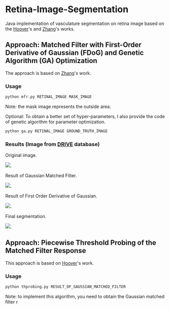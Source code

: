 # Retina-Image-Segmentation

Java implementation of vasculature segmentation on retina image based on the [Hoover](http://www.uhu.es/retinopathy/General/000301IEEETransMedImag.pdf)'s and [Zhang](http://azadproject.ir/wp-content/uploads/2014/12/2009-Retinal-Vessel-Extraction-by-Matched-Filter-with-First-Order-Derivative-of-Gaussian.pdf)'s works.

## Approach: Matched Filter with First-Order Derivative of Gaussian (FDoG) and Genetic Algorithm (GA) Optimization
The approach is based on [Zhang](http://azadproject.ir/wp-content/uploads/2014/12/2009-Retinal-Vessel-Extraction-by-Matched-Filter-with-First-Order-Derivative-of-Gaussian.pdf)'s work.

### Usage
```Python
python mfr.py RETINAL_IMAGE MASK_IMAGE
```
Note: the mask image represents the outside area. 

Optional: To obtain a better set of hyper-parameters, I also provide the code of genetic algorithm for parameter optimization. 
```Python
python ga.py RETINAL_IMAGE GROUND_TRUTH_IMAGE
```

### Results (Image from [DRIVE](https://www.isi.uu.nl/Research/Databases/DRIVE/) database)
Original image.  

![ ](images/21_training.png). 

Result of Gaussian Matched Filter. 

![ ](images/DOG_21_training.png). 

Result of First Order Derivative of Gaussian. 

![ ](images/FDOG21_training.png). 

Final segmentation.  

![ ](images/Final_21_training.png).  

## Approach: Piecewise Threshold Probing of the Matched Filter Response
This approach is based on [Hoover](http://www.uhu.es/retinopathy/General/000301IEEETransMedImag.pdf)'s work. 

### Usage
```Python
python thprobing.py RESULT_OF_GAUSSIAN_MATCHED_FILTER
```
Note: to implement this algorithm, you need to obtain the Gaussian matched filter r